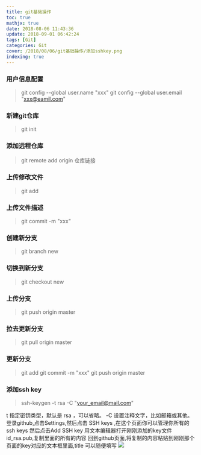 ```yaml
---
title: git基础操作
toc: true
mathjx: true
date: 2018-08-06 11:43:36
update: 2018-09-01 06:42:24
tags: [Git]
categories: Git
cover: /2018/08/06/git基础操作/添加sshkey.png
indexing: true
---
```


### 用户信息配置
> git config --global user.name "xxx"
> git config --global user.email "xxx@eamil.com"

### 新建git仓库
> git init

### 添加远程仓库
> git remote add origin 仓库链接

### 上传修改文件
> git add

### 上传文件描述
> git commit -m "xxx"

### 创建新分支
> git branch new

### 切换到新分支
> git checkout new

### 上传分支
> git push origin master

### 拉去更新分支
> git pull origin master

### 更新分支
>git add
>git commit -m "xxx"
>git push origin master

### 添加ssh key
>ssh-keygen -t rsa -C "your_email@mail.com"

t 指定密钥类型，默认是 rsa ，可以省略。 -C 设置注释文字，比如邮箱或其他。
登录github,点击Settings,然后点击 SSH keys ,在这个页面你可以管理你所有的ssh keys
然后点击Add SSH key
用文本编辑器打开刚刚添加的key文件id_rsa.pub,复制里面的所有的内容
回到github页面,将复制的内容粘贴到刚刚那个页面的key对应的文本框里面,title 可以随便填写
![](添加sshkey.png)
